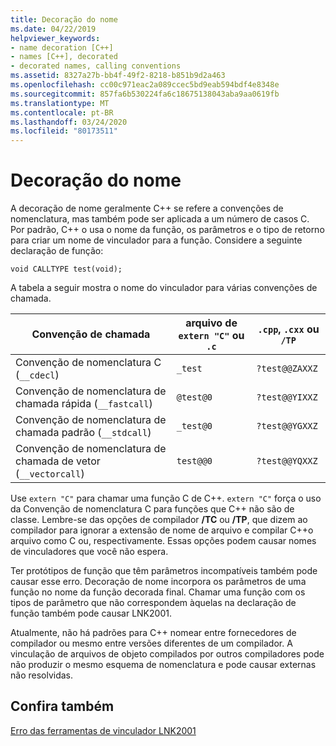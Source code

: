 ```yaml
---
title: Decoração do nome
ms.date: 04/22/2019
helpviewer_keywords:
- name decoration [C++]
- names [C++], decorated
- decorated names, calling conventions
ms.assetid: 8327a27b-bb4f-49f2-8218-b851b9d2a463
ms.openlocfilehash: cc00c971eac2a089ccec5bd9eab594bdf4e8348e
ms.sourcegitcommit: 857fa6b530224fa6c18675138043aba9aa0619fb
ms.translationtype: MT
ms.contentlocale: pt-BR
ms.lasthandoff: 03/24/2020
ms.locfileid: "80173511"
---
```

# <a name="name-decoration"></a>Decoração do nome

A decoração de nome geralmente C++ se refere a convenções de nomenclatura, mas também pode ser aplicada a um número de casos C. Por padrão, C++ o usa o nome da função, os parâmetros e o tipo de retorno para criar um nome de vinculador para a função. Considere a seguinte declaração de função:

`void CALLTYPE test(void);`

A tabela a seguir mostra o nome do vinculador para várias convenções de chamada.

|Convenção de chamada|arquivo de `extern "C"` ou `.c`|`.cpp`, `.cxx` ou `/TP`|
|------------------------|---------------------------|------------------------|
|Convenção de nomenclatura C (`__cdecl`)|`_test`|`?test@@ZAXXZ`|
|Convenção de nomenclatura de chamada rápida (`__fastcall`)|`@test@0`|`?test@@YIXXZ`|
|Convenção de nomenclatura de chamada padrão (`__stdcall`)|`_test@0`|`?test@@YGXXZ`|
|Convenção de nomenclatura de chamada de vetor (`__vectorcall`)|`test@@0`|`?test@@YQXXZ`|

Use `extern "C"` para chamar uma função C de C++. `extern "C"` força o uso da Convenção de nomenclatura C para funções que C++ não são de classe. Lembre-se das opções de compilador **/TC** ou **/TP**, que dizem ao compilador para ignorar a extensão de nome de arquivo e compilar C++o arquivo como C ou, respectivamente. Essas opções podem causar nomes de vinculadores que você não espera.

Ter protótipos de função que têm parâmetros incompatíveis também pode causar esse erro. Decoração de nome incorpora os parâmetros de uma função no nome da função decorada final. Chamar uma função com os tipos de parâmetro que não correspondem àquelas na declaração de função também pode causar LNK2001.

Atualmente, não há padrões para C++ nomear entre fornecedores de compilador ou mesmo entre versões diferentes de um compilador. A vinculação de arquivos de objeto compilados por outros compiladores pode não produzir o mesmo esquema de nomenclatura e pode causar externas não resolvidas.

## <a name="see-also"></a>Confira também

[Erro das ferramentas de vinculador LNK2001](../../error-messages/tool-errors/linker-tools-error-lnk2001.md)
